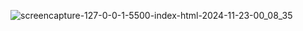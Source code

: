 ![screencapture-127-0-0-1-5500-index-html-2024-11-23-00_08_35](https://github.com/user-attachments/assets/bedeac0b-518d-4650-939b-cebde8bd6a3f)
